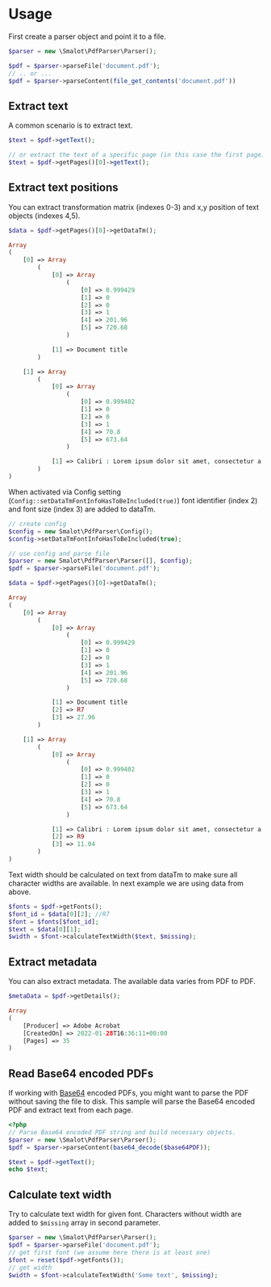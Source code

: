 # Usage

First create a parser object and point it to a file.

```php
$parser = new \Smalot\PdfParser\Parser();

$pdf = $parser->parseFile('document.pdf');
// .. or ...
$pdf = $parser->parseContent(file_get_contents('document.pdf'))
 ```

## Extract text

A common scenario is to extract text.

```php
$text = $pdf->getText();

// or extract the text of a specific page (in this case the first page)
$text = $pdf->getPages()[0]->getText();
```

## Extract text positions

You can extract transformation matrix (indexes 0-3) and x,y position of text objects (indexes 4,5).

```php
$data = $pdf->getPages()[0]->getDataTm();

Array
(
    [0] => Array
        (
            [0] => Array
                (
                    [0] => 0.999429
                    [1] => 0
                    [2] => 0
                    [3] => 1
                    [4] => 201.96
                    [5] => 720.68
                )

            [1] => Document title
        )

    [1] => Array
        (
            [0] => Array
                (
                    [0] => 0.999402
                    [1] => 0
                    [2] => 0
                    [3] => 1
                    [4] => 70.8
                    [5] => 673.64
                )

            [1] => Calibri : Lorem ipsum dolor sit amet, consectetur a
        )
)
```

When activated via Config setting (`Config::setDataTmFontInfoHasToBeIncluded(true)`) font identifier (index 2) and font size (index 3) are added to dataTm.

```php
// create config
$config = new Smalot\PdfParser\Config();
$config->setDataTmFontInfoHasToBeIncluded(true);

// use config and parse file
$parser = new Smalot\PdfParser\Parser([], $config);
$pdf = $parser->parseFile('document.pdf');

$data = $pdf->getPages()[0]->getDataTm();

Array
(
    [0] => Array
        (
            [0] => Array
                (
                    [0] => 0.999429
                    [1] => 0
                    [2] => 0
                    [3] => 1
                    [4] => 201.96
                    [5] => 720.68
                )

            [1] => Document title
            [2] => R7
            [3] => 27.96
        )

    [1] => Array
        (
            [0] => Array
                (
                    [0] => 0.999402
                    [1] => 0
                    [2] => 0
                    [3] => 1
                    [4] => 70.8
                    [5] => 673.64
                )

            [1] => Calibri : Lorem ipsum dolor sit amet, consectetur a
            [2] => R9
            [3] => 11.04
        )
)
```

Text width should be calculated on text from dataTm to make sure all character widths are available.
In next example we are using data from above.

```php
$fonts = $pdf->getFonts();
$font_id = $data[0][2]; //R7
$font = $fonts[$font_id];
$text = $data[0][1];
$width = $font->calculateTextWidth($text, $missing);
```

## Extract metadata

You can also extract metadata. The available data varies from PDF to PDF.

```php
$metaData = $pdf->getDetails();

Array
(
    [Producer] => Adobe Acrobat
    [CreatedOn] => 2022-01-28T16:36:11+00:00
    [Pages] => 35
)
```

## Read Base64 encoded PDFs

If working with [Base64](http://en.wikipedia.org/wiki/Base64) encoded PDFs, you might want to parse the PDF without saving the file to disk.
This sample will parse the Base64 encoded PDF and extract text from each page.

```php
<?php
// Parse Base64 encoded PDF string and build necessary objects.
$parser = new \Smalot\PdfParser\Parser();
$pdf = $parser->parseContent(base64_decode($base64PDF));

$text = $pdf->getText();
echo $text;
```

## Calculate text width

Try to calculate text width for given font.
Characters without width are added to `$missing` array in second parameter.

```php
$parser = new \Smalot\PdfParser\Parser();
$pdf = $parser->parseFile('document.pdf');
// get first font (we assume here there is at least one)
$font = reset($pdf->getFonts());
// get width
$width = $font->calculateTextWidth('Some text', $missing);
```
